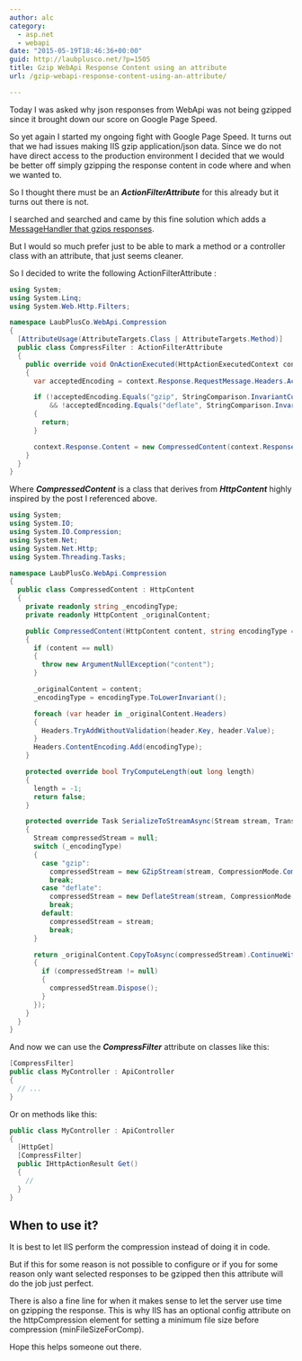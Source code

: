 ```yaml
---
author: alc
category:
  - asp.net
  - webapi
date: "2015-05-19T18:46:36+00:00"
guid: http://laubplusco.net/?p=1505
title: Gzip WebApi Response Content using an attribute
url: /gzip-webapi-response-content-using-an-attribute/

---
```

Today I was asked why json responses from WebApi was not being gzipped since it brought down our score on Google Page Speed.

So yet again I started my ongoing fight with Google Page Speed. It turns out that we had issues making IIS gzip application/json data. Since we do not have direct access to the production environment I decided that we would be better off simply gzipping the response content in code where and when we wanted to.

So I thought there must be an _**ActionFilterAttribute**_ for this already but it turns out there is not.

I searched and searched and came by this fine solution which adds a [MessageHandler that gzips responses](http://benfoster.io/blog/aspnet-web-api-compression).

But I would so much prefer just to be able to mark a method or a controller class with an attribute, that just seems cleaner.

So I decided to write the following ActionFilterAttribute :

```c#
using System;
using System.Linq;
using System.Web.Http.Filters;

namespace LaubPlusCo.WebApi.Compression
{
  [AttributeUsage(AttributeTargets.Class | AttributeTargets.Method)]
  public class CompressFilter : ActionFilterAttribute
  {
    public override void OnActionExecuted(HttpActionExecutedContext context)
    {
      var acceptedEncoding = context.Response.RequestMessage.Headers.AcceptEncoding.First().Value;

      if (!acceptedEncoding.Equals("gzip", StringComparison.InvariantCultureIgnoreCase)
          && !acceptedEncoding.Equals("deflate", StringComparison.InvariantCultureIgnoreCase))
      {
        return;
      }

      context.Response.Content = new CompressedContent(context.Response.Content, acceptedEncoding);
    }
  }
}
```

Where _**CompressedContent**_ is a class that derives from _**HttpContent**_ highly inspired by the post I referenced above.

```c#
using System;
using System.IO;
using System.IO.Compression;
using System.Net;
using System.Net.Http;
using System.Threading.Tasks;

namespace LaubPlusCo.WebApi.Compression
{
  public class CompressedContent : HttpContent
  {
    private readonly string _encodingType;
    private readonly HttpContent _originalContent;

    public CompressedContent(HttpContent content, string encodingType = "gzip")
    {
      if (content == null)
      {
        throw new ArgumentNullException("content");
      }

      _originalContent = content;
      _encodingType = encodingType.ToLowerInvariant();

      foreach (var header in _originalContent.Headers)
      {
        Headers.TryAddWithoutValidation(header.Key, header.Value);
      }
      Headers.ContentEncoding.Add(encodingType);
    }

    protected override bool TryComputeLength(out long length)
    {
      length = -1;
      return false;
    }

    protected override Task SerializeToStreamAsync(Stream stream, TransportContext context)
    {
      Stream compressedStream = null;
      switch (_encodingType)
      {
        case "gzip":
          compressedStream = new GZipStream(stream, CompressionMode.Compress, true);
          break;
        case "deflate":
          compressedStream = new DeflateStream(stream, CompressionMode.Compress, true);
          break;
        default:
          compressedStream = stream;
          break;
      }

      return _originalContent.CopyToAsync(compressedStream).ContinueWith(tsk =>
      {
        if (compressedStream != null)
        {
          compressedStream.Dispose();
        }
      });
    }
  }
}
```

And now we can use the _**CompressFilter**_ attribute on classes like this:

```c#
[CompressFilter]
public class MyController : ApiController
{
  // ...
}
```

Or on methods like this:

```c#
public class MyController : ApiController
{
  [HttpGet]
  [CompressFilter]
  public IHttpActionResult Get()
  {
    //
  }
}
```

## When to use it?

It is best to let IIS perform the compression instead of doing it in code.

But if this for some reason is not possible to configure or if you for some reason only want selected responses to be gzipped then this attribute will do the job just perfect.

There is also a fine line for when it makes sense to let the server use time on gzipping the response. This is why IIS has an optional config attribute on the httpCompression element for setting a minimum file size before compression (minFileSizeForComp).

Hope this helps someone out there.
